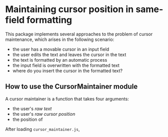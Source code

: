 # Maintaining cursor position in same-field formatting

This package implements several approaches to the problem of cursor
maintenance, which arises in the following scenario:

- the user has a movable cursor in an input field
- the user edits the text and leaves the cursor in the text
- the text is formatted by an automatic process
- the input field is overwritten with the formatted text
- where do you insert the cursor in the formatted text?


## How to use the CursorMaintainer module

A cursor maintainer is a function that takes four arguments:

- the user's *raw text*
- the user's *raw cursor position*
- the position of 

After loading `cursor_maintainer.js`,


